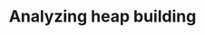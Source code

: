 ---
title: "Analyzing heap building"
published: true
morea_id: reading-screencast-9c
morea_summary: "Correctness and run time analysis of heaps"
morea_type: reading
morea_sort_order: 3
morea_url: https://www.youtube.com/watch?v=gMwtzAPDupI
morea_labels:
 - Screencast
 - Suthers
 - 9 min
---